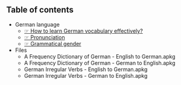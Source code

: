 
Table of contents
--

* German language
    * [☞ How to learn German vocabulary effectively?](https://github.com/deduke-men-a-selanna/angel_/blob/main/Learn-German-Vocabulary.md)
    * [☞ Pronunciation](https://github.com/deduke-men-a-selanna/angel_/blob/main/Pronunciation.md)
    * [☞ Grammatical gender](https://github.com/deduke-men-a-selanna/angel_/blob/main/Grammatical-Gender.md)
* Files
    * A Frequency Dictionary of German - English to German.apkg
    * A Frequency Dictionary of German - German to English.apkg
    * German Irregular Verbs - English to German.apkg
    * German Irregular Verbs - German to English.apkg

 
